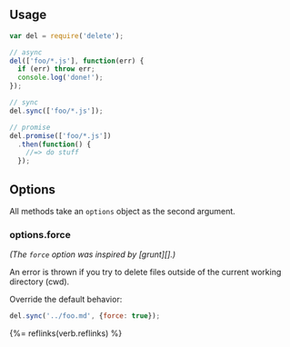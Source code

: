## Usage

```js
var del = require('delete');

// async
del(['foo/*.js'], function(err) {
  if (err) throw err;
  console.log('done!');
});

// sync
del.sync(['foo/*.js']);

// promise
del.promise(['foo/*.js'])
  .then(function() {
    //=> do stuff
  });
```

## Options

All methods take an `options` object as the second argument.

### options.force

_(The `force` option was inspired by [grunt][].)_

An error is thrown if you try to delete files outside of the current working directory (cwd).

Override the default behavior:

```js
del.sync('../foo.md', {force: true});
```

{%= reflinks(verb.reflinks) %}
